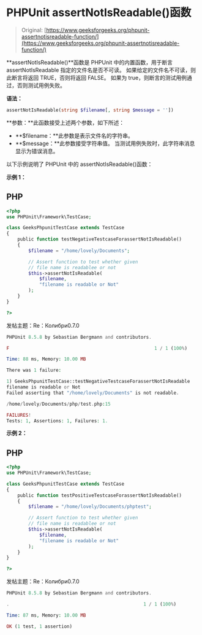 # PHPUnit assertNotIsReadable()函数

> Original: [https://www.geeksforgeeks.org/phpunit-assertnotisreadable-function/](https://www.geeksforgeeks.org/phpunit-assertnotisreadable-function/)

**assertNotIsReadable()**函数是 PHPUnit 中的内置函数，用于断言 assertNotIsReadable 指定的文件名是否不可读。 如果给定的文件名不可读，则此断言将返回 TRUE，否则将返回 FALSE。 如果为 true，则断言的测试用例通过，否则测试用例失败。

**语法：**

```php
assertNotIsReadable(string $filename[, string $message = ''])

```

**参数：**此函数接受上述两个参数，如下所述：

*   **$filename：**此参数是表示文件名的字符串。
*   **$message：**此参数接受字符串值。 当测试用例失败时，此字符串消息显示为错误消息。

以下示例说明了 PHPUnit 中的 assertNotIsReadable()函数：

**示例 1：**

## PHP

```php
<?php 
use PHPUnit\Framework\TestCase; 

class GeeksPhpunitTestCase extends TestCase 
{ 
    public function testNegativeTestcaseForassertNotIsReadable()
    { 
        $filename = "/home/lovely/Documents"; 

        // Assert function to test whether given 
        // file name is readablee or not 
        $this->assertNotIsReadable(
            $filename, 
            "filename is readable or Not"
        ); 
    } 
} 

?> 
```

发帖主题：Re：Колибри0.7.0

```php
PHPUnit 8.5.8 by Sebastian Bergmann and contributors.

F                                                     1 / 1 (100%)

Time: 88 ms, Memory: 10.00 MB

There was 1 failure:

1) GeeksPhpunitTestCase::testNegativeTestcaseForassertNotIsReadable
filename is readable or Not
Failed asserting that "/home/lovely/Documents" is not readable.

/home/lovely/Documents/php/test.php:15

FAILURES!
Tests: 1, Assertions: 1, Failures: 1.

```

**示例 2：**

## PHP

```php
<?php 
use PHPUnit\Framework\TestCase; 

class GeeksPhpunitTestCase extends TestCase 
{ 
    public function testPositiveTestcaseForassertNotIsReadable()
    { 
        $filename = "/home/lovely/Documents/phptest"; 

        // Assert function to test whether given 
        // file name is readablee or not 
        $this->assertNotIsReadable(
            $filename, 
            "filename is readable or Not"
        ); 
    } 
} 

?> 
```

发帖主题：Re：Колибри0.7.0

```php
PHPUnit 8.5.8 by Sebastian Bergmann and contributors.

.                                                 1 / 1 (100%)

Time: 87 ms, Memory: 10.00 MB

OK (1 test, 1 assertion)

```